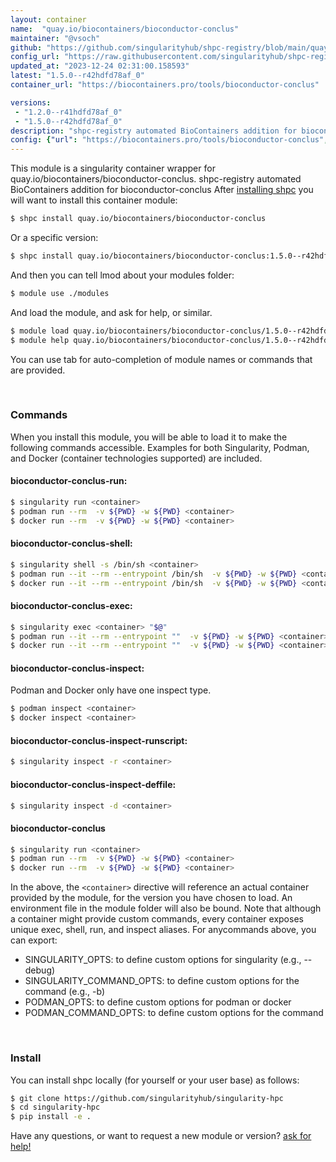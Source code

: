 ```yaml
---
layout: container
name:  "quay.io/biocontainers/bioconductor-conclus"
maintainer: "@vsoch"
github: "https://github.com/singularityhub/shpc-registry/blob/main/quay.io/biocontainers/bioconductor-conclus/container.yaml"
config_url: "https://raw.githubusercontent.com/singularityhub/shpc-registry/main/quay.io/biocontainers/bioconductor-conclus/container.yaml"
updated_at: "2023-12-24 02:31:00.158593"
latest: "1.5.0--r42hdfd78af_0"
container_url: "https://biocontainers.pro/tools/bioconductor-conclus"

versions:
 - "1.2.0--r41hdfd78af_0"
 - "1.5.0--r42hdfd78af_0"
description: "shpc-registry automated BioContainers addition for bioconductor-conclus"
config: {"url": "https://biocontainers.pro/tools/bioconductor-conclus", "maintainer": "@vsoch", "description": "shpc-registry automated BioContainers addition for bioconductor-conclus", "latest": {"1.5.0--r42hdfd78af_0": "sha256:73af3304cc62d7f5c4f586e56b8342f568c24bec824d58df9e83456c89b0ccff"}, "tags": {"1.2.0--r41hdfd78af_0": "sha256:ca1956fe362079abeabb65b9d8e8db5304ff5202f29d49f6fe92391c49386c8b", "1.5.0--r42hdfd78af_0": "sha256:73af3304cc62d7f5c4f586e56b8342f568c24bec824d58df9e83456c89b0ccff"}, "docker": "quay.io/biocontainers/bioconductor-conclus"}
---
```


This module is a singularity container wrapper for quay.io/biocontainers/bioconductor-conclus.
shpc-registry automated BioContainers addition for bioconductor-conclus
After [installing shpc](#install) you will want to install this container module:


```bash
$ shpc install quay.io/biocontainers/bioconductor-conclus
```

Or a specific version:

```bash
$ shpc install quay.io/biocontainers/bioconductor-conclus:1.5.0--r42hdfd78af_0
```

And then you can tell lmod about your modules folder:

```bash
$ module use ./modules
```

And load the module, and ask for help, or similar.

```bash
$ module load quay.io/biocontainers/bioconductor-conclus/1.5.0--r42hdfd78af_0
$ module help quay.io/biocontainers/bioconductor-conclus/1.5.0--r42hdfd78af_0
```

You can use tab for auto-completion of module names or commands that are provided.

<br>

### Commands

When you install this module, you will be able to load it to make the following commands accessible.
Examples for both Singularity, Podman, and Docker (container technologies supported) are included.

#### bioconductor-conclus-run:

```bash
$ singularity run <container>
$ podman run --rm  -v ${PWD} -w ${PWD} <container>
$ docker run --rm  -v ${PWD} -w ${PWD} <container>
```

#### bioconductor-conclus-shell:

```bash
$ singularity shell -s /bin/sh <container>
$ podman run --it --rm --entrypoint /bin/sh  -v ${PWD} -w ${PWD} <container>
$ docker run --it --rm --entrypoint /bin/sh  -v ${PWD} -w ${PWD} <container>
```

#### bioconductor-conclus-exec:

```bash
$ singularity exec <container> "$@"
$ podman run --it --rm --entrypoint ""  -v ${PWD} -w ${PWD} <container> "$@"
$ docker run --it --rm --entrypoint ""  -v ${PWD} -w ${PWD} <container> "$@"
```

#### bioconductor-conclus-inspect:

Podman and Docker only have one inspect type.

```bash
$ podman inspect <container>
$ docker inspect <container>
```

#### bioconductor-conclus-inspect-runscript:

```bash
$ singularity inspect -r <container>
```

#### bioconductor-conclus-inspect-deffile:

```bash
$ singularity inspect -d <container>
```



#### bioconductor-conclus

```bash
$ singularity run <container>
$ podman run --rm  -v ${PWD} -w ${PWD} <container>
$ docker run --rm  -v ${PWD} -w ${PWD} <container>
```


In the above, the `<container>` directive will reference an actual container provided
by the module, for the version you have chosen to load. An environment file in the
module folder will also be bound. Note that although a container
might provide custom commands, every container exposes unique exec, shell, run, and
inspect aliases. For anycommands above, you can export:

 - SINGULARITY_OPTS: to define custom options for singularity (e.g., --debug)
 - SINGULARITY_COMMAND_OPTS: to define custom options for the command (e.g., -b)
 - PODMAN_OPTS: to define custom options for podman or docker
 - PODMAN_COMMAND_OPTS: to define custom options for the command

<br>

### Install

You can install shpc locally (for yourself or your user base) as follows:

```bash
$ git clone https://github.com/singularityhub/singularity-hpc
$ cd singularity-hpc
$ pip install -e .
```

Have any questions, or want to request a new module or version? [ask for help!](https://github.com/singularityhub/singularity-hpc/issues)